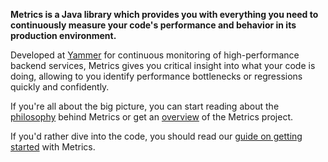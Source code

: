 **Metrics is a Java library which provides you with everything you need to
continuously measure your code's performance and behavior in its production
environment.**

Developed at [Yammer](https://www.yammer.com/jobs) for continuous monitoring of
high-performance backend services, Metrics gives you critical insight into what
your code is doing, allowing to you identify performance bottlenecks or
regressions quickly and confidently.

If you're all about the big picture, you can start reading about the
[philosophy](philosophy.html) behind Metrics or get an [overview](overview.html)
of the Metrics project.

If you'd rather dive into the code, you should read our
[guide on getting started](getting-started.html) with Metrics.
